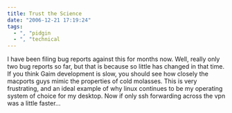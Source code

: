 ```yaml
---
title: Trust the Science
date: "2006-12-21 17:19:24"
tags:
  - ", "pidgin
  - ", "technical
---
```

I have been filing bug reports against this for months now.  Well, really only two bug reports so far, but that is because so little has changed in that time.  If you think Gaim development is slow, you should see how closely the macports guys mimic the properties of cold molasses.  This is very frustrating, and an ideal example of why linux continues to be my operating system of choice for my desktop.  Now if only ssh forwarding across the vpn was a little faster&#x2026;

